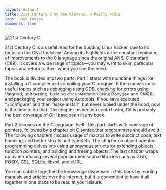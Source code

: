 ```yaml
---
layout: default
title: 21st Century C by Ben Klemens; O'Reilly Media
tags: book review
comments: true
---
```


![21st Century C](http://akamaicovers.oreilly.com/images/0636920025108/lrg.jpg)

21st Century C is a useful read for the budding Linux hacker, due to its focus on the GNU toolchain. Among its highlights is the constant reminder of improvements to the C language since the original ANSI C standard (C89). It covers a wide range of topics&mdash;you may want to skim particular topics and return to them when you see the need.

The book is divided into two parts. Part 1 starts with mundane things like installing a C compiler and compiling your C program. It then moves on to useful topics such as debugging using GDB, checking for errors using Valgrind, unit testing, building documentation using Doxygen and CWEB, and packaging your project using Autotools. If you have executed "./configure" and then "make install", but never looked under the hood, now is the time to do that. The chapter on version control using Git is probably the best coverage of Git I have seen in any book.

Part 2 focuses on the C language itself. This part starts with coverage of pointers, followed by a chapter on C syntax that programmers should avoid. The following chapters discuss usage of macros to write succinct code, text handling, and better structs and typedefs. The chapter on object oriented programming delves into using anonymous structs for extending objects, function pointers, and building and freeing objects. The last chapter wraps up by introducing several popular open source libraries such as GLib, POSIX, GSL, SQLite, libxml, and cURL.

You can cobble together the knowledge dispensed in this book by reading manuals and articles over the internet, but it is convenient to have it all together in one place to be read at your leisure.
